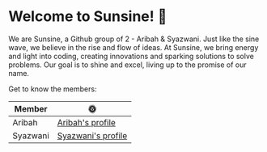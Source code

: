 # Welcome to Sunsine! :high_brightness:

We are Sunsine, a Github group of 2 - Aribah & Syazwani.
Just like the sine wave, we believe in the rise and flow of ideas. At Sunsine,
we bring energy and light into coding, creating innovations and sparking solutions
to solve problems. Our goal is to shine and excel, living up to the promise of our name.

Get to know the members:

|Member|:sun_with_face:|
|----|----|
|Aribah|[Aribah's profile](https://github.com/sm2302-aug24/labs-grp-sunsine/blob/0a7300bed5f528249a058f2c94d0a2dcd92f2eca/README.md)|
|Syazwani|[Syazwani's profile](https://github.com/sm2302-aug24/labs-grp-sunsine/blob/4eba40265cae6977909b5d42bd5270e94d9ac4a0/README.md)|
